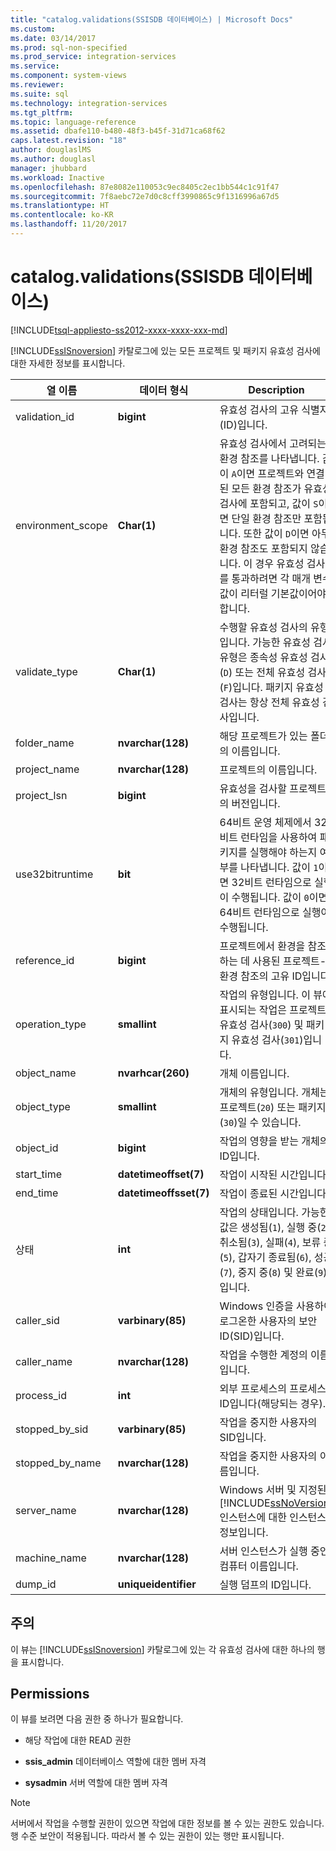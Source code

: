 ```yaml
---
title: "catalog.validations(SSISDB 데이터베이스) | Microsoft Docs"
ms.custom: 
ms.date: 03/14/2017
ms.prod: sql-non-specified
ms.prod_service: integration-services
ms.service: 
ms.component: system-views
ms.reviewer: 
ms.suite: sql
ms.technology: integration-services
ms.tgt_pltfrm: 
ms.topic: language-reference
ms.assetid: dbafe110-b480-48f3-b45f-31d71ca68f62
caps.latest.revision: "18"
author: douglaslMS
ms.author: douglasl
manager: jhubbard
ms.workload: Inactive
ms.openlocfilehash: 87e8082e110053c9ec8405c2ec1bb544c1c91f47
ms.sourcegitcommit: 7f8aebc72e7d0c8cff3990865c9f1316996a67d5
ms.translationtype: HT
ms.contentlocale: ko-KR
ms.lasthandoff: 11/20/2017
---
```

# <a name="catalogvalidations-ssisdb-database"></a>catalog.validations(SSISDB 데이터베이스)
[!INCLUDE[tsql-appliesto-ss2012-xxxx-xxxx-xxx-md](../../includes/tsql-appliesto-ss2012-xxxx-xxxx-xxx-md.md)]

  [!INCLUDE[ssISnoversion](../../includes/ssisnoversion-md.md)] 카탈로그에 있는 모든 프로젝트 및 패키지 유효성 검사에 대한 자세한 정보를 표시합니다.  
  
|열 이름|데이터 형식|Description|  
|-----------------|---------------|-----------------|  
|validation_id|**bigint**|유효성 검사의 고유 식별자(ID)입니다.|  
|environment_scope|**Char(1)**|유효성 검사에서 고려되는 환경 참조를 나타냅니다. 값이 `A`이면 프로젝트와 연결된 모든 환경 참조가 유효성 검사에 포함되고, 값이 `S`이면 단일 환경 참조만 포함됩니다. 또한 값이 `D`이면 아무 환경 참조도 포함되지 않습니다. 이 경우 유효성 검사를 통과하려면 각 매개 변수 값이 리터럴 기본값이어야 합니다.|  
|validate_type|**Char(1)**|수행할 유효성 검사의 유형입니다. 가능한 유효성 검사 유형은 종속성 유효성 검사(`D`) 또는 전체 유효성 검사(`F`)입니다. 패키지 유효성 검사는 항상 전체 유효성 검사입니다.|  
|folder_name|**nvarchar(128)**|해당 프로젝트가 있는 폴더의 이름입니다.|  
|project_name|**nvarchar(128)**|프로젝트의 이름입니다.|  
|project_lsn|**bigint**|유효성을 검사할 프로젝트의 버전입니다.|  
|use32bitruntime|**bit**|64비트 운영 체제에서 32비트 런타임을 사용하여 패키지를 실행해야 하는지 여부를 나타냅니다. 값이 `1`이면 32비트 런타임으로 실행이 수행됩니다. 값이 `0`이면 64비트 런타임으로 실행이 수행됩니다.|  
|reference_id|**bigint**|프로젝트에서 환경을 참조하는 데 사용된 프로젝트-환경 참조의 고유 ID입니다.|  
|operation_type|**smallint**|작업의 유형입니다. 이 뷰에 표시되는 작업은 프로젝트 유효성 검사(`300`) 및 패키지 유효성 검사(`301`)입니다.|  
|object_name|**nvarhcar(260)**|개체 이름입니다.|  
|object_type|**smallint**|개체의 유형입니다. 개체는 프로젝트(`20`) 또는 패키지(`30`)일 수 있습니다.|  
|object_id|**bigint**|작업의 영향을 받는 개체의 ID입니다.|  
|start_time|**datetimeoffset(7)**|작업이 시작된 시간입니다.|  
|end_time|**datetimeoffsset(7)**|작업이 종료된 시간입니다.|  
|상태|**int**|작업의 상태입니다. 가능한 값은 생성됨(`1`), 실행 중(`2`), 취소됨(`3`), 실패(`4`), 보류 중(`5`), 갑자기 종료됨(`6`), 성공(`7`), 중지 중(`8`) 및 완료(`9`)입니다.|  
|caller_sid|**varbinary(85)**|Windows 인증을 사용하여 로그온한 사용자의 보안 ID(SID)입니다.|  
|caller_name|**nvarchar(128)**|작업을 수행한 계정의 이름입니다.|  
|process_id|**int**|외부 프로세스의 프로세스 ID입니다(해당되는 경우).|  
|stopped_by_sid|**varbinary(85)**|작업을 중지한 사용자의 SID입니다.|  
|stopped_by_name|**nvarchar(128)**|작업을 중지한 사용자의 이름입니다.|  
|server_name|**nvarchar(128)**|Windows 서버 및 지정된 [!INCLUDE[ssNoVersion](../../includes/ssnoversion-md.md)] 인스턴스에 대한 인스턴스 정보입니다.|  
|machine_name|**nvarchar(128)**|서버 인스턴스가 실행 중인 컴퓨터 이름입니다.|  
|dump_id|**uniqueidentifier**|실행 덤프의 ID입니다.|  
  
## <a name="remarks"></a>주의  
 이 뷰는 [!INCLUDE[ssISnoversion](../../includes/ssisnoversion-md.md)] 카탈로그에 있는 각 유효성 검사에 대한 하나의 행을 표시합니다.  
  
## <a name="permissions"></a>Permissions  
 이 뷰를 보려면 다음 권한 중 하나가 필요합니다.  
  
-   해당 작업에 대한 READ 권한  
  
-   **ssis_admin** 데이터베이스 역할에 대한 멤버 자격  
  
-   **sysadmin** 서버 역할에 대한 멤버 자격  
  
> [!NOTE]  
>  서버에서 작업을 수행할 권한이 있으면 작업에 대한 정보를 볼 수 있는 권한도 있습니다. 행 수준 보안이 적용됩니다. 따라서 볼 수 있는 권한이 있는 행만 표시됩니다.  
  
  
